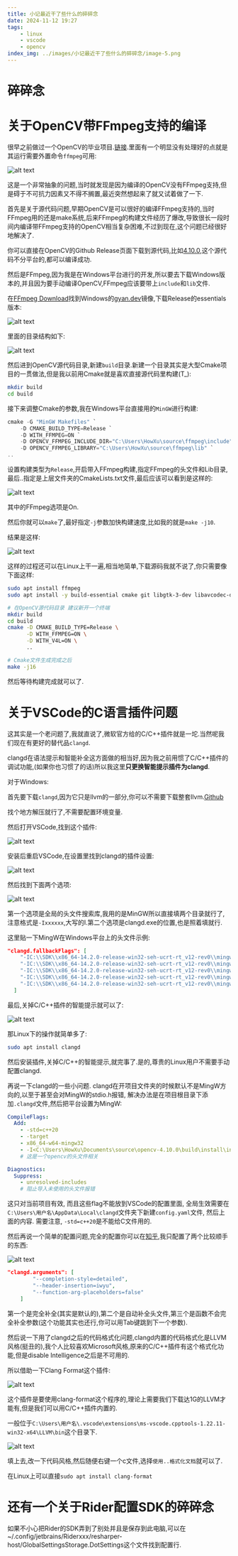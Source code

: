 ```yaml
---
title: 小记最近干了些什么的碎碎念
date: 2024-11-12 19:27
tags: 
    - linux 
    - vscode 
    - opencv
index_img: ../images/小记最近干了些什么的碎碎念/image-5.png
---
```


# 碎碎念

# 关于OpenCV带FFmpeg支持的编译

很早之前做过一个OpenCV的毕业项目.[链接](https://github.com/HowXu/CaiFish).里面有一个明显没有处理好的点就是其运行需要外置命令`ffmpeg`可用:

![alt text](../images/小记最近干了些什么的碎碎念/image-1.png)

这是一个非常抽象的问题,当时就发现是因为编译的OpenCV没有FFmpeg支持,但是碍于不可抗力因素又不得不搁置,最近突然想起来了就又试着做了一下.

首先是关于源代码问题,早期OpenCV是可以很好的编译FFmpeg支持的,当时FFmpeg用的还是make系统,后来FFmpeg的构建文件经历了爆改,导致很长一段时间内编译带FFmpeg支持的OpenCV相当复杂困难,不过到现在,这个问题已经很好地解决了.

你可以直接在OpenCV的Github Release页面下载到源代码,比如[4.10.0](https://github.com/opencv/opencv/releases/tag/4.10.0),这个源代码不分平台的,都可以编译成功.

然后是FFmpeg,因为我是在Windows平台进行的开发,所以要去下载Windows版本的,并且因为要手动编译OpenCV,FFmpeg应该要带上`include`和`lib`文件.



在[FFmpeg Download](https://ffmpeg.org/download.html)找到Windows的[gyan.dev](https://www.gyan.dev/ffmpeg/builds/)镜像,下载Release的essentials版本:

![alt text](../images/小记最近干了些什么的碎碎念/image-3.png)

里面的目录结构如下:

![alt text](../images/小记最近干了些什么的碎碎念/image-4.png)

然后进到OpenCV源代码目录,新建`build`目录.新建一个目录其实是大型Cmake项目的一贯做法,但是我以前用Cmake就是喜欢直接源代码里构建(T_):

```bash
mkdir build
cd build
```

接下来调整Cmake的参数,我在Windows平台直接用的`MinGW`进行构建:

```powershell
cmake -G "MinGW Makefiles" `
    -D CMAKE_BUILD_TYPE=Release `
    -D WITH_FFMPEG=ON `
    -D OPENCV_FFMPEG_INCLUDE_DIR="C:\Users\HowXu\source\ffmpeg\include" `
    -D OPENCV_FFMPEG_LIBRARY="C:\Users\HowXu\source\ffmpeg\lib" `
..
```

设置构建类型为`Release`,开启带入FFmpeg构建,指定FFmpeg的头文件和Lib目录,最后..指定是上层文件夹的CmakeLists.txt文件,最后应该可以看到是这样的:

![alt text](../images/小记最近干了些什么的碎碎念/image.png)

其中的FFmpeg选项是On.

然后你就可以`make`了,最好指定`-j`参数加快构建速度,比如我的就是`make -j10`.

结果是这样:

![alt text](../images/小记最近干了些什么的碎碎念/image-2.png)

这样的过程还可以在Linux上干一遍,相当地简单,下载源码我就不说了,你只需要像下面这样:


```bash
sudo apt install ffmpeg
sudo apt install -y build-essential cmake git libgtk-3-dev libavcodec-dev libavformat-dev libswscale-dev

# 在OpenCV源代码目录 建议新开一个终端
mkdir build
cd build
cmake -D CMAKE_BUILD_TYPE=Release \
      -D WITH_FFMPEG=ON \
      -D WITH_V4L=ON \
      ..

# Cmake文件生成完成之后
make -j16
```

然后等待构建完成就可以了.

# 关于VSCode的C语言插件问题

这其实是一个老问题了,我就直说了,微软官方给的C/C++插件就是一坨.当然呢我们现在有更好的替代品`clangd`.

clangd在语法提示和智能补全这方面做的相当好,因为我之前用惯了C/C++插件的调试功能,(如果你也习惯了的话)所以我这里**只更换智能提示插件为clangd**.

对于Windows:

首先要下载`clangd`,因为它只是llvm的一部分,你可以不需要下载整套llvm.[Github](https://github.com/clangd/clangd/)

找个地方解压就行了,不需要配置环境变量.

然后打开VSCode,找到这个插件:

![alt text](../images/小记最近干了些什么的碎碎念/image-5.png)

安装后重启VSCode,在设置里找到clangd的插件设置:

![alt text](../images/小记最近干了些什么的碎碎念/image-6.png)

然后找到下面两个选项:

![alt text](../images/小记最近干了些什么的碎碎念/image-7.png)

第一个选项是全局的头文件搜索库,我用的是MinGW所以直接填两个目录就行了,注意格式是`-Ixxxxxx`,大写的I.第二个选项是clangd.exe的位置,也是照着填就行.

这里贴一下MingW在Windows平台上的头文件示例:

```json
"clangd.fallbackFlags": [
    "-IC:\\SDK\\x86_64-14.2.0-release-win32-seh-ucrt-rt_v12-rev0\\mingw64\\include",
    "-IC:\\SDK\\x86_64-14.2.0-release-win32-seh-ucrt-rt_v12-rev0\\mingw64\\x86_64-w64-mingw32\\include",
    "-IC:\\SDK\\x86_64-14.2.0-release-win32-seh-ucrt-rt_v12-rev0\\mingw64\\lib\\gcc\\x86_64-w64-mingw32\\14.2.0\\include",
    "-IC:\\SDK\\x86_64-14.2.0-release-win32-seh-ucrt-rt_v12-rev0\\mingw64\\lib\\gcc\\x86_64-w64-mingw32\\14.2.0\\include\\c++",
    "-IC:\\SDK\\x86_64-14.2.0-release-win32-seh-ucrt-rt_v12-rev0\\mingw64\\lib\\gcc\\x86_64-w64-mingw32\\14.2.0\\include\\c++\\x86_64-w64-mingw32"
  ]
```

最后,关掉C/C++插件的智能提示就可以了:

![alt text](../images/小记最近干了些什么的碎碎念/image-8.png)

那Linux下的操作就简单多了:

```bash
sudo apt install clangd
```

然后安装插件,关掉C/C++的智能提示,就完事了.是的,尊贵的Linux用户不需要手动配置clangd.

再说一下clangd的一些小问题. clangd在开项目文件夹的时候默认不是MingW方向的,以至于甚至会对MingW的stdio.h报错, 解决办法是在项目根目录下添加`.clangd`文件,然后把平台设置为MingW:

```yaml
CompileFlags:
  Add: 
    - -std=c++20
    - -target
    - x86_64-w64-mingw32
    - -I<C:\Users\HowXu\Documents\source\opencv-4.10.0\build\install\include> 
    # 这是一个opencv的头文件相关

Diagnostics:
  Suppress:
    - unresolved-includes
    # 阻止导入未使用的头文件报错
```

这只对当前项目有效, 而且这些flag不能放到VSCode的配置里面, 全局生效需要在`C:\Users\用户名\AppData\Local\clangd`文件夹下新建`config.yaml`文件, 然后上面的内容. 需要注意, `-std=c++20`是不能给C文件用的.

然后再说一个简单的配置问题,完全的配置你可以在[知乎](https://zhuanlan.zhihu.com/p/398790625),我只配置了两个比较顺手的东西:

![alt text](../images/小记最近干了些什么的碎碎念/image-9.png)

```json
"clangd.arguments": [
        "--completion-style=detailed",
        "--header-insertion=iwyu",
        "--function-arg-placeholders=false"
    ]
```

第一个是完全补全(其实是默认的),第二个是自动补全头文件,第三个是函数不会完全补全参数(这个功能其实也还行,你可以用Tab键跳到下一个参数).

然后说一下用了clangd之后的代码格式化问题,clangd内置的代码格式化是LLVM风格(挺丑的),我个人比较喜欢Microsoft风格,原来的C/C++插件有这个格式化功能,但是disable Intelligence之后是不可用的.

所以借助一下Clang Format这个插件:

![alt text](../images/小记最近干了些什么的碎碎念/image-10.png)

这个插件是要使用clang-format这个程序的,理论上需要我们下载达1G的LLVM才能有,但是我们可以用C/C++插件内置的.

一般位于`C:\Users\用户名\.vscode\extensions\ms-vscode.cpptools-1.22.11-win32-x64\LLVM\bin`这个目录下.

![alt text](../images/小记最近干了些什么的碎碎念/image-11.png)

填上去,改一下代码风格,然后随便右键一个c文件,选择`使用..格式化文档`就可以了.

在Linux上可以直接`sudo apt install clang-format`

# 还有一个关于Rider配置SDK的碎碎念

如果不小心把Rider的SDK弄到了别处并且是保存到此电脑,可以在~/.config/jetbrains/Riderxxx/resharper-host/GlobalSettingsStorage.DotSettings这个文件找到配置行.